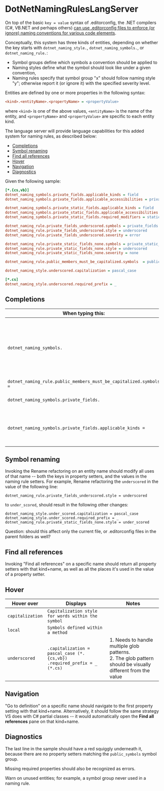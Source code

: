 # DotNetNamingRulesLangServer

On top of the basic `key = value` syntax of .editorconfig, the .NET compilers (C#, VB.NET and perhaps others) [can use .editorconfig files to enforce (or ignore) naming conventions for various code elements](https://docs.microsoft.com/en-us/dotnet/fundamentals/code-analysis/style-rules/naming-rules).

Conceptually, this system has three kinds of entities, depending on whether the key starts with `dotnet_naming_style.`, `dotnet_naming_symbols.`, or `dotnet_naming_rule.`:

* Symbol groups define which symbols a convention should be applied to
* Naming styles define what the symbol should look like under a given convention,
* Naming rules specify that symbol group "x" should follow naming style "y"; otherwise report it (or ignore it) with the specified severity level.

Entities are defined by one or more properties in the following syntax:

```ini
<kind>.<entityName>.<propertyName> = <propertyValue>
```

where `<kind>` is one of the above values, `<entityName>` is the name of the entity, and `<propertyName>` and `<propertyValue>` are specific to each entity kind.

The language server will provide language capabilities for this added system for naming rules, as described below:

* [Completions](#completions)
* [Symbol renaming](#symbol-renaming)
* [Find all references](#find-all-references)
* [Hover](#hover)
* [Navigation](#navigation)
* [Diagnostics](#diagnostics)

Given the following sample:

```ini
[*.{cs,vb}]
dotnet_naming_symbols.private_fields.applicable_kinds = field
dotnet_naming_symbols.private_fields.applicable_accessibilities = private

dotnet_naming_symbols.private_static_fields.applicable_kinds = field
dotnet_naming_symbols.private_static_fields.applicable_accessibilities = private
dotnet_naming_symbols.private_static_fields.required_modifiers = static

dotnet_naming_rule.private_fields_underscored.symbols = private_fields
dotnet_naming_rule.private_fields_underscored.style = underscored
dotnet_naming_rule.private_fields_underscored.severity = error

dotnet_naming_rule.private_static_fields_none.symbols = private_static_fields
dotnet_naming_rule.private_static_fields_none.style = underscored
dotnet_naming_rule.private_static_fields_none.severity = none

dotnet_naming_rule.public_members_must_be_capitalized.symbols  = public_symbols

dotnet_naming_style.underscored.capitalization = pascal_case

[*.cs]
dotnet_naming_style.underscored.required_prefix = _
```

## Completions

| When typing this: | Intellisense: | Comments |
| --- | --- | ---|
| `dotnet_naming_symbols.` | `private_fields`<br/>`private_static_fields`<br/>`public_symbols` | The first two are used in actual symbol definitions.<br/>`public_symbols` is used as the value for a naming rule `symbols` property. |
| `dotnet_naming_rule.public_members_must_be_capitalized.symbols  =` | Same as above | |
| `dotnet_naming_symbols.private_fields.` | `applicable_kinds`<br/>`applicable_accessibilities`<br/>`required_modifiers` | The properties available for symbol groups |
| `dotnet_naming_symbols.private_fields.applicable_kinds =` | `abstract`<br/>`async`<br/>`const`<br/>`must_inherit`<br/>`readonly`<br/>`static`<br/>`shared` | The available values for this property |

## Symbol renaming

Invoking the Rename refactoring on an entity name should modify all uses of that name -- both the keys in property setters, and the values in the naming rule setters. For example, Rename refactoring the `underscored` in the value of the following line:

```
dotnet_naming_rule.private_fields_underscored.style = underscored
```

to `under_scored`, should result in the following other changes:

```
dotnet_naming_style.under_scored.capitalization = pascal_case
dotnet_naming_style.under_scored.required_prefix = _
dotnet_naming_rule.private_static_fields_none.style = under_scored
```

Question: should this affect only the current file, or .editorconfig files in the parent folders as well?

## Find all references

Invoking "Find all references" on a specific name should return all property setters with that kind+name, as well as all the places it's used in the value of a property setter.

## Hover

| Hover over | Displays | Notes |
| --- | --- | --- |
| `capitalization` | `Capitalization style for words within the symbol` | |
| `local` | `Symbols defined within a method` | |
| `underscored` | `.capitalization = pascal_case (*.{cs,vb})`<br/>`.required_prefix = _ (*.cs)` | 1. Needs to handle multiple glob patterns.<br/>2. The glob pattern should be visually different from the value |

## Navigation

"Go to definition" on a specific name should navigate to the first property setting with that kind+name. Alternatively, it should follow the same strategy VS does with C# partial classes -- it would automatically open the **Find all references** pane on that kind+name.

## Diagnostics

The last line in the sample should have a red squiggly underneath it, because there are no property setters matching the `public_symbols` symbol group.

Missing required properties should also be recognized as errors.

Warn on unused entities; for example, a symbol group never used in a naming rule.
